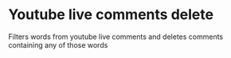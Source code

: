 # Youtube live comments delete
 Filters words from youtube live comments and deletes comments containing any of those words
